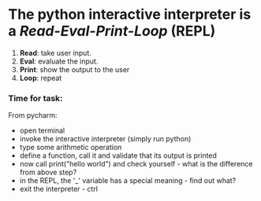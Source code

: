 # The python interactive interpreter is a *Read-Eval-Print-Loop* (REPL)

 1. **Read**: take user input.
 2. **Eval**: evaluate the input.
 3. **Print**: show the output to the user
 4. **Loop**: repeat
### Time for task:
From pycharm:
- open terminal
- invoke the interactive interpreter (simply run python)
- type some arithmetic operation
- define a function, call it and validate that its output is printed
- now call print("hello world") and check yourself - what is the difference from above step?
- in the REPL, the '_' variable has a special meaning - find out what?
- exit the interpreter - ctrl


<!--stackedit_data:
eyJoaXN0b3J5IjpbNDIxNTE5NDk1XX0=
-->